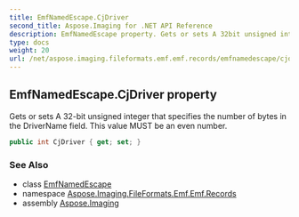 ```yaml
---
title: EmfNamedEscape.CjDriver
second_title: Aspose.Imaging for .NET API Reference
description: EmfNamedEscape property. Gets or sets A 32bit unsigned integer that specifies the number of bytes in the DriverName field. This value MUST be an even number
type: docs
weight: 20
url: /net/aspose.imaging.fileformats.emf.emf.records/emfnamedescape/cjdriver/
---
```

## EmfNamedEscape.CjDriver property

Gets or sets A 32-bit unsigned integer that specifies the number of bytes in the DriverName field. This value MUST be an even number.

```csharp
public int CjDriver { get; set; }
```

### See Also

* class [EmfNamedEscape](../)
* namespace [Aspose.Imaging.FileFormats.Emf.Emf.Records](../../emfnamedescape/)
* assembly [Aspose.Imaging](../../../)


